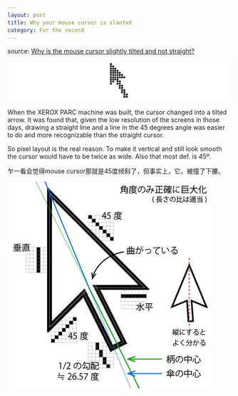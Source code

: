 ```yaml
---
layout: post
title: Why your mouse cursor is slanted
category: For the record
---
```


source: [Why is the mouse cursor slightly tilted and not straight?](http://ux.stackexchange.com/questions/52336/why-is-the-mouse-cursor-slightly-tilted-and-not-straight )

![mousecursor](/images/ku-xlarge.jpg)

When the XEROX PARC machine was built, the cursor changed into a tilted arrow. It was found that, given the low resolution of the screens in those days, drawing a straight line and a line in the 45 degrees angle was easier to do and more recognizable than the straight cursor.

So pixel layout is the real reason. To make it vertical and still look smooth the cursor would have to be twice as wide. Also that most def. is 45º.

乍一看会觉得mouse cursor那就是45度倾斜了，但事实上，它，被撞了下腰。

![45degree](/images/45degree.jpg)
